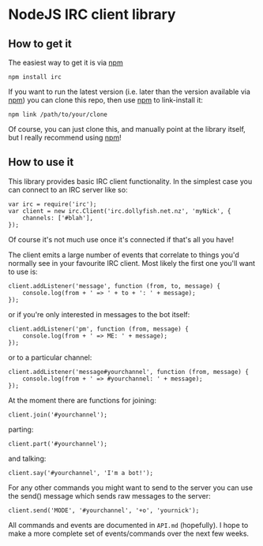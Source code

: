 NodeJS IRC client library
=========================

How to get it
-------------

The easiest way to get it is via [npm][]

    npm install irc

If you want to run the latest version (i.e. later than the version available
via [npm][]) you can clone this repo, then use [npm][] to link-install it:

    npm link /path/to/your/clone

Of course, you can just clone this, and manually point at the library itself,
but I really recommend using [npm][]!

How to use it
-------------

This library provides basic IRC client functionality. In the simplest case you
can connect to an IRC server like so:

    var irc = require('irc');
    var client = new irc.Client('irc.dollyfish.net.nz', 'myNick', {
        channels: ['#blah'],
    });

Of course it's not much use once it's connected if that's all you have!

The client emits a large number of events that correlate to things you'd
normally see in your favourite IRC client. Most likely the first one you'll
want to use is:

    client.addListener('message', function (from, to, message) {
        console.log(from + ' => ' + to + ': ' + message);
    });

or if you're only interested in messages to the bot itself:

    client.addListener('pm', function (from, message) {
        console.log(from + ' => ME: ' + message);
    });

or to a particular channel:

    client.addListener('message#yourchannel', function (from, message) {
        console.log(from + ' => #yourchannel: ' + message);
    });

At the moment there are functions for joining:

    client.join('#yourchannel');

parting:

    client.part('#yourchannel');

and talking:

    client.say('#yourchannel', 'I'm a bot!');

For any other commands you might want to send to the server you can use the
send() message which sends raw messages to the server:

    client.send('MODE', '#yourchannel', '+o', 'yournick');

All commands and events are documented in `API.md` (hopefully). I hope to make
a more complete set of events/commands over the next few weeks.

[npm]: http://github.com/isaacs/npm
